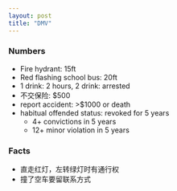 ```yaml
---
layout: post
title: "DMV"
---
```


### Numbers
* Fire hydrant: 15ft
* Red flashing school bus: 20ft
* 1 drink: 2 hours, 2 drink: arrested
* 不交保险: $500
* report accident: >$1000 or death
* habitual offended status: revoked for 5 years
    * 4+ convictions in 5 years
    * 12+ minor violation in 5 years

### Facts
* 直走红灯，左转绿灯时有通行权
* 撞了空车要留联系方式
